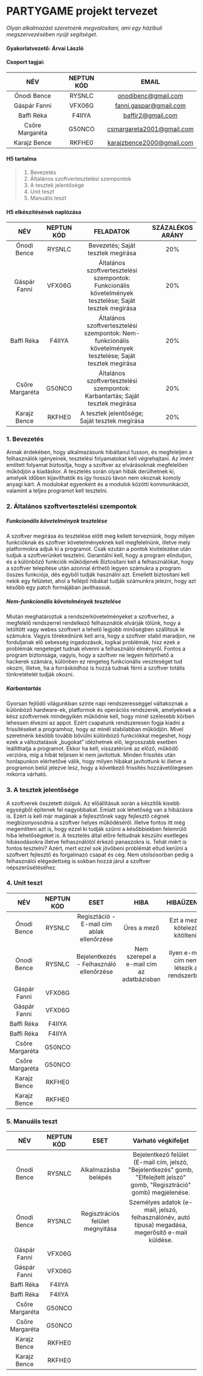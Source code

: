 # PARTYGAME projekt tervezet
*Olyan alkalmazást szeretnénk megvalósítani, ami egy házibuli megszervezésében nyújt segítséget.*

#### **Gyakorlatvezető:** Árvai László
#### **Csoport tagjai:**

|NÉV|NEPTUN KÓD|EMAIL|
| :-: | :-: | :-: |
|Ónodi Bence|RYSNLC|onodibenc@gmail.com|
|Gáspár Fanni|VFX06G|fanni.gaspar@gmail.com|
|Baffi Réka|F4IIYA|baffir2@gmail.com|
|Csőre Margaréta|G50NCO|csmargareta2001@gmail.com|
|Karajz Bence|RKFHE0|karajzbence2000@gmail.com|

#### H5 tartalma
>1. Bevezetés
>2. Általános szoftvertesztelési szempontok
>3. A tesztek jelentősége
>4. Unit teszt
>5. Manuális teszt

#### H5 elkészítésének naplózása
|NÉV|NEPTUN KÓD|FELADATOK|SZÁZALÉKOS ARÁNY|
| :-: | :-: | :-: | :-: |
|Ónodi Bence|RYSNLC|Bevezetés; Saját tesztek megírása|20%|
|Gáspár Fanni|VFX06G|Általános szoftvertesztelési szempontok: Funkcionális követelmények tesztelése; Saját tesztek megírása|20%|
|Baffi Réka|F4IIYA|Általános szoftvertesztelési szempontok: Nem-funkcionális követelmények tesztelése; Saját tesztek megírása|20%|
|Csőre Margaréta|G50NCO|Általános szoftvertesztelési szempontok: Karbantartás; Saját tesztek megírása|20%|
|Karajz Bence|RKFHE0|A tesztek jelentősége; Saját tesztek megírása|20%|

### **1. Bevezetés**
Annak érdekében, hogy alkalmazásunk hibátlanul fusson, és megfeleljen a felhasználók igényeinek, tesztelési folyamatokat kell végrehajtani. Az imént említett folyamat biztosítja, hogy a szoftver az elvárásoknak megfelelően működjön a kiadáskor. A tesztelés során olyan hibák derülhetnek ki, amelyek időben kijavíthatók és így hosszú távon nem okoznak komoly anyagi kárt. A modulokat egyenként és a modulok közötti kommunikációt, valamint a teljes programot kell tesztelni.

### **2. Általános szoftvertesztelési szempontok**
##### Funkcionális követelmények tesztelése
A szoftver megírása és tesztelése előtt meg kellett terveznünk, hogy milyen funkcióknak és szoftver követelményeknek kell megfelelnünk, illetve mely platformokra adjuk ki a programot. Csak ezután a pontok kivitelezése után tudjuk a szoftverünket tesztelni. Garantálni kell, hogy a program elinduljon, és a különböző funkciók működjenek.Biztosítani kell a felhasználókat, hogy a szoftver telepítése után azonnal érthető legyen számukra a program összes funkciója, dés egyből tudják használni azt. Emellett biztosítani kell nekik egy felületet, ahol a fellépő hibákat tudják számunkra jelezni, hogy azt később egy patch formájában javíthassuk.

##### Nem-funkcionális követelmények tesztelése
Miután meghatároztuk a rendszerkövetelményeket a szoftverhez, a megfelelő rendszerrel rendelkező felhasználók elvárják tőlünk, hogy a letöltött vagy webes szoftvert a lehető legjobb minőségben szállítsuk le számukra. Vagyis törekednünk kell arra, hogy a szoftver stabil maradjon, ne forduljanak elő sebesség ingadozások, logikai problémák, hisz ezek a problémák rengeteget tudnak elvenni a felhasználói élményről. Fontos a program biztonsága, vagyis, hogy a szoftver ne legyen feltörhető a hackerek számára, különben ez rengeteg funkcionális veszteséget tud okozni, illetve, ha a forráskódhoz is hozzá tudnak férni a szoftver totális tönkretételét tudják okozni.

##### Karbantartás
Gyorsan fejlődő világunkban szinte napi rendszerességgel váltakoznak a különböző hardware-ek, platformok és operációs rendszerek, amelyeknek a kész szoftvernek mindegyikén működnie kell, hogy minél szélesebb körben lehessen élvezni az appot. Ezért csapatunk rendszeresen fogja kiadni a frissítéseket a programhoz, hogy az minél stabilabban működjön. Mivel szeretnénk később tovább bővülni különböző funkciókkal megeshet, hogy ezek a változtatások „bugokat” idézhetnek elő, legrosszabb esetben leállíthatja a programot. Ekkor ha kell, visszatérünk az előző, működő verzióra, míg a hibát teljesen ki nem javítottuk. Minden frissítés után honlapunkon elérhetővé válik, hogy milyen hibákat javítottunk ki illetve a programon belül jelezve lesz, hogy a következő frissítés hozzávetőlegesen mikorra várható.

### **3. A tesztek jelentősége**
A szoftverek összetett dolgok. Az előállításuk során a készítők kisebb egységből építenek fel nagyobbakat. Emiatt sok lehetőség van a hibázásra is. Ezért is kell már magának a fejlesztőnek vagy fejlesztő cégnek megbizonyosodnia a szoftver helyes működéséről. Illetve fontos itt még megemlíteni azt is, hogy ezzel ki tudják szűrni a későbbiekben felemrülő hiba lehetőségeket is. A tesztelés által előre feltudnak készülni esetleges hibásodásokra illetve felhasználótól érkező panaszokra is. Tehát miért is fontos tesztelni? Azért, mert ezzel sok jövőbeni problémát eltud kerülni a szoftvert fejlesztő és forgalmazó csapat és cég. Nem utolsósorban pedig a felhasználói elégedettség is sokban hozzá járul a szoftver népszerűsétéséhez.

### **4. Unit teszt**
|NÉV|NEPTUN KÓD|ESET|HIBA|HIBAÜZENET
| :-: | :-: | :-: | :-: | :-: |
|Ónodi Bence|RYSNLC|Regisztáció - E-mail cím ablak ellenőrzése|Üres a mező|Ezt a mezőt kötelező kitölteni!|
|Ónodi Bence|RYSNLC|Bejelentkezés - Felhasználó ellenőrzése|Nem szerepel a e-mail cím az adatbázisban|Ilyen e-mail cím nem létezik a rendszerben|
|Gáspár Fanni|VFX06G||||
|Gáspár Fanni|VFX06G||||
|Baffi Réka|F4IIYA||||
|Baffi Réka|F4IIYA||||
|Csőre Margaréta|G50NCO||||
|Csőre Margaréta|G50NCO||||
|Karajz Bence|RKFHE0||||
|Karajz Bence|RKFHE0||||

### **5. Manuális teszt**
|NÉV|NEPTUN KÓD|ESET|Várható végkifeljet
| :-: | :-: | :-: | :-: |
|Ónodi Bence|RYSNLC|Alkalmazásba belépés|Bejelentkező felület (E-mail cím, jelszó, "Bejelentkezés" gomb, "Elfelejtett jelszó" gomb, "Regisztráció" gomb) megjelenése.|
|Ónodi Bence|RYSNLC|Regisztrációs felület megnyitása|Személyes adatok (e-mail, jelszó, felhasználónév, autó típusa) megadása, megerősítő e-mail küldése.|
|Gáspár Fanni|VFX06G||||
|Gáspár Fanni|VFX06G||||
|Baffi Réka|F4IIYA||||
|Baffi Réka|F4IIYA||||
|Csőre Margaréta|G50NCO||||
|Csőre Margaréta|G50NCO||||
|Karajz Bence|RKFHE0||||
|Karajz Bence|RKFHE0||||
